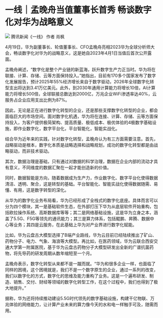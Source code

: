 # 一线｜孟晚舟当值董事长首秀 畅谈数字化对华为战略意义

![](https://inews.gtimg.com/news_bt/ONghlVmyFguzMSRAUgoQ_7ulyrRb6gKMRS_QizSg1NbmQAA/1000)
腾讯新闻《一线》 作者 肖枫

4月19日，华为副董事长、轮值董事长、CFO孟晚舟亮相2023华为全球分析师大会，畅谈数字化对华为的战略意义，这是她自2023年4月1日当值后首次公开露面。

孟晚舟阐述，“数字化是整个产业链的新蓝海，跃升数字生产力正当时。华为将在联接、计算、存储、云等方面保持投入。”她指出，目前有170多个国家发布了数字化发展报告，预计2025年55%经济增长来自于数字驱动，2026年全球数字化转型支出将达到3.41万亿美元。此外，到2030年通用计算能力将增长10倍，AI计算能力将增长500倍，全球联接总数达到2000亿，万兆企业WiFi渗透率达40%，云服务占企业应用支出比例为87%。

因此，无论是正在进行数字化转型的企业，还是那些支撑数字化转型的企业，都会面临巨大的市场空间。面对数字化机遇，华为将在连接、计算、存储、云等方面保持投入，为客户提供极简架构、提高质量、极低成本、极优体验的4极数字基础设施，即作业数字化，数字平台化，平台智能化，智能实战化。

结合华为近年来的实践，针对数字化转型，孟晚舟认为有三方面需要注意。首先，战略驱动是根本，数字化本质是战略选择和战略规划，成功的数字化转型都是由战略驱动，而非技术驱动。

其次，数据治理是基础，只有通过对数据的科学治理，数据在企业内部的流动才具有意义，不同维度的数据汇聚在一起才能创造新的价值。

同时，数据智能是方向，随着数据成为生产力，作业数字化、数字平台化使得数据清洁、透明、聚合，这是转型的基础。平台智能化、智能实战化使得数据随需、易懂、有用，这是数字转型的深化。

从华为的数字化业务布局看，华为已经形成了全栈式的数字化底座。具体而言可以分为四个模块，其一是基础软件生态，在外部打压下华为从底层软件开始重构，包括欧拉操作系统、高斯数据库等等；其二是网络基础设施，这是华为立身之本，涵盖了5.5G、F5G等领先的通讯能力；其三是算力体系，包括鲲鹏、昇腾、数据中心等业务；其四是云服务，在此基础上华为对产业界进行数字化赋能。

比如，华为云盘古大模型选择了B端产业路线，华为云目前已经陆续推出了矿山、药物分子、电力、气象、海浪等大模型。再比如，在医药领域，华为云联合西安交通大学第一附属医院，基于华为云盘古药物分子大模型研发出全新的广谱抗菌药物，将先导药的研发周期从数年缩短至一个月。

孟晚舟表示，数字化转型从来都不是一蹴而就。“华为和很多企业一样，也面临了同样的困境，这个困境就是，我们不是一个数字原生的企业，通过一系列的改变，我们以数字化的方式，数字化的思维及能力重构了业务。这是一个遍布研发、制造、销售、交付、财经等领域的数字化转型工作，在这个过程中，我们也得到了极大地提升。”

据称，华为还将持续推动建设5.5G时代领先的数字基础设施，构建干亿物联、万兆体验的网络能力，让计算产业未来的算力像今天的水和电一样触手可及，随需而用。

